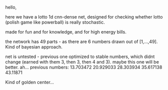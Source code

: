 hello,

here we have a lotto 1d cnn-dense net, designed for checking whether lotto (polish game like powerball) is really stochastic.

made for fun and for knowledge, and for high energy bills.

the network has 49 parts - as there are 6 numbers drawn out of [1,...,49]. Kind of bayesian approach.

net is untested - previous one optimized to stable numbers, which didnt change (earned with them 3, then 3, then 4 and 3). maybe this one will be better.
ah... previous numbers:
  13.703472
  20.929033
  28.303934
  35.617138
  43.11871

Kind of golden center...
